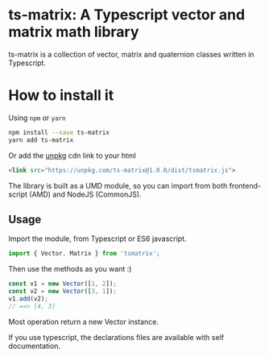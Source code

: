 ts-matrix: A Typescript vector and matrix math library
=================================================

ts-matrix is a collection of vector, matrix and quaternion classes written in Typescript. 

How to install it
=================

Using `npm` or `yarn`

```bash
npm install --save ts-matrix
yarn add ts-matrix
```

Or add the [unpkg](https://unpkg.com/) cdn link to your html

```html
<link src="https://unpkg.com/ts-matrix@1.0.0/dist/tsmatrix.js">
```

The library is built as a UMD module, so you can import from both frontend-script (AMD) and NodeJS (CommonJS).

Usage
--------------------

Import the module, from Typescript or ES6 javascript.

```typescript
import { Vector, Matrix } from 'tsmatrix';
```

Then use the methods as you want :)

```typescript
const v1 = new Vector([1, 2]);
const v2 = new Vector([3, 1]);
v1.add(v2);
// ==> [4, 3]
```

Most operation return a new Vector instance.

If you use typescript, the declarations files are available with self documentation.